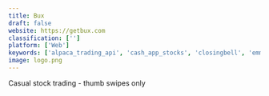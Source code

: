 ```yaml
---
title: Bux
draft: false 
website: https://getbux.com
classification: ['']
platform: ['Web']
keywords: ['alpaca_trading_api', 'cash_app_stocks', 'closingbell', 'emma', 'freetrade', 'jellifin', 'sendinblue', 'stockal', 'stockflare', 'titan_for_retirement']
image: logo.png
---
```

Casual stock trading - thumb swipes only